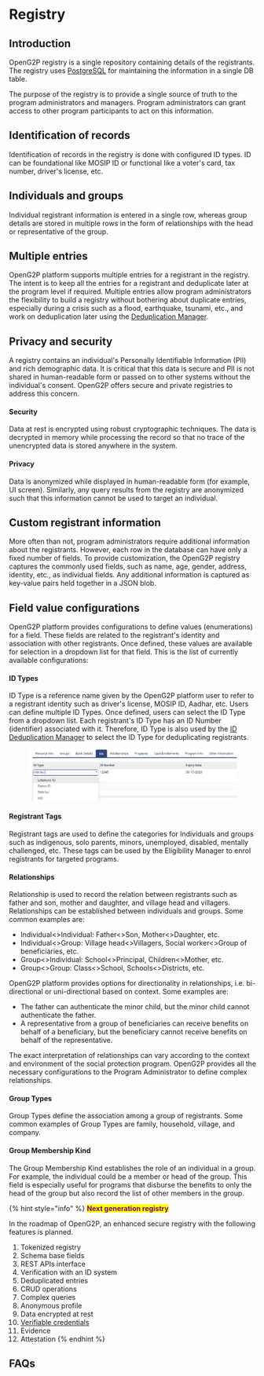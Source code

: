 # Registry

## Introduction

OpenG2P registry is a single repository containing details of the registrants. The registry uses [PostgreSQL](https://www.postgresql.org/) for maintaining the information in a single DB table.

The purpose of the registry is to provide a single source of truth to the program administrators and managers. Program administrators can grant access to other program participants to act on this information.

## Identification of records

Identification of records in the registry is done with configured ID types. ID can be foundational like MOSIP ID or functional like a voter's card, tax number, driver's license, etc.

## Individuals and groups

Individual registrant information is entered in a single row, whereas group details are stored in multiple rows in the form of relationships with the head or representative of the group.

## Multiple entries

OpenG2P platform supports multiple entries for a registrant in the registry. The intent is to keep all the entries for a registrant and deduplicate later at the program level if required. Multiple entries allow program administrators the flexibility to build a registry without bothering about duplicate entries, especially during a crisis such as a flood, earthquake, tsunami, etc., and work on deduplication later using the [Deduplication Manager](../beneficiary-management/deduplication.md).

## Privacy and security

A registry contains an individual's Personally Identifiable Information (PII) and rich demographic data. It is critical that this data is secure and PII is not shared in human-readable form or passed on to other systems without the individual's consent. OpenG2P offers secure and private registries to address this concern.

#### Security

Data at rest is encrypted using robust cryptographic techniques. The data is decrypted in memory while processing the record so that no trace of the unencrypted data is stored anywhere in the system.

#### Privacy

Data is anonymized while displayed in human-readable form (for example, UI screen). Similarly, any query results from the registry are anonymized such that this information cannot be used to target an individual.

## **Custom registrant information**

More often than not, program administrators require additional information about the registrants. However, each row in the database can have only a fixed number of fields. To provide customization, the OpenG2P registry captures the commonly used fields, such as name, age, gender, address, identity, etc., as individual fields. Any additional information is captured as key-value pairs held together in a JSON blob.

## Field value configurations

OpenG2P platform provides configurations to define values (enumerations) for a field. These fields are related to the registrant's identity and association with other registrants. Once defined, these values are available for selection in a dropdown list for that field. This is the list of currently available configurations:

#### ID Types

ID Type is a reference name given by the OpenG2P platform user to refer to a registrant identity such as driver's license, MOSIP ID, Aadhar, etc. Users can define multiple ID Types. Once defined, users can select the ID Type from a dropdown list. Each registrant's ID Type has an ID Number (identifier) associated with it. Therefore, ID Type is also used by the [ID Deduplication Manager](../beneficiary-management/deduplication.md#id-deduplication-manager) to select the ID Type for deduplicating registrants.&#x20;

<figure><img src="../.gitbook/assets/id-type (2).png" alt=""><figcaption></figcaption></figure>

#### Registrant Tags

Registrant tags are used to define the categories for Individuals and groups such as indigenous, solo parents, minors, unemployed, disabled, mentally challenged, etc. These tags can be used by the Eligibility Manager to enrol registrants for targeted programs.

#### Relationships

Relationship is used to record the relation between registrants such as father and son, mother and daughter, and village head and villagers. Relationships can be established between individuals and groups. Some common examples are:

* Individual<>Individual: Father<>Son, Mother<>Daughter, etc.
* Individual<>Group: Village head<>Villagers, Social worker<>Group of beneficiaries, etc.
* Group<>Individual: School<>Principal, Children<>Mother, etc.
* Group<>Group: Class<>School, Schools<>Districts, etc.

OpenG2P platform provides options for directionality in relationships, i.e. bi-directional or uni-directional based on context. Some examples are:

* The father can authenticate the minor child, but the minor child cannot authenticate the father.
* A representative from a group of beneficiaries can receive benefits on behalf of a beneficiary, but the beneficiary cannot receive benefits on behalf of the representative.

The exact interpretation of relationships can vary according to the context and environment of the social protection program. OpenG2P provides all the necessary configurations to the Program Administrator to define complex relationships.

#### Group Types

Group Types define the association among a group of registrants. Some common examples of Group Types are family, household, village, and company.

#### Group Membership Kind

The Group Membership Kind establishes the role of an individual in a group. For example, the individual could be a member or head of the group. This field is especially useful for programs that disburse the benefits to only the head of the group but also record the list of other members in the group.

{% hint style="info" %}
<mark style="color:purple;">**Next generation registry**</mark>

In the roadmap of OpenG2P, an enhanced secure registry with the following features is planned.

1. Tokenized registry
2. Schema base fields
3. REST APIs interface
4. Verification with an ID system
5. Deduplicated entries
6. CRUD operations
7. Complex queries
8. Anonymous profile
9. Data encrypted at rest
10. [Verifiable credentials](broken-reference)
11. Evidence
12. Attestation
{% endhint %}

## FAQs
